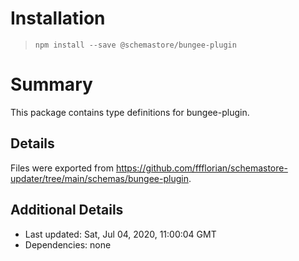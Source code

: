 # Installation
> `npm install --save @schemastore/bungee-plugin`

# Summary
This package contains type definitions for bungee-plugin.

## Details
Files were exported from https://github.com/ffflorian/schemastore-updater/tree/main/schemas/bungee-plugin.

## Additional Details
* Last updated: Sat, Jul 04, 2020, 11:00:04 GMT
* Dependencies: none
